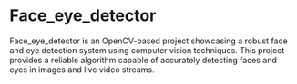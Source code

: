 # Face_eye_detector
Face_eye_detector is an OpenCV-based project showcasing a robust face and eye detection system using computer vision techniques. This project provides a reliable algorithm capable of accurately detecting faces and eyes in images and live video streams.
